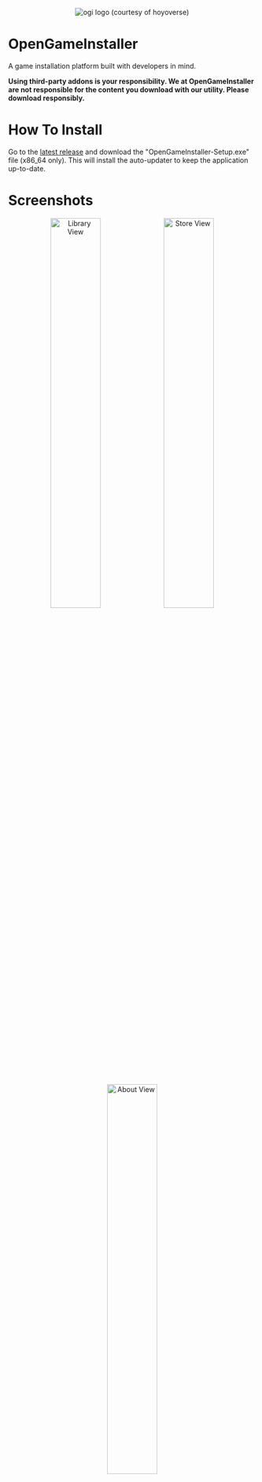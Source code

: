 <p align="center">
  <img src="https://github.com/user-attachments/assets/f1725eb8-930b-4fca-a2dd-3fdef22dbef1" alt="ogi logo (courtesy of hoyoverse)" />
</p>

# OpenGameInstaller
A game installation platform built with developers in mind.

**Using third-party addons is your responsibility. We at OpenGameInstaller are not responsible for the content you download with our utility. Please download responsibly.**

# How To Install
Go to the [latest release](https://github.com/Nat3z/OpenGameInstaller/releases/latest) and download the "OpenGameInstaller-Setup.exe" file (x86_64 only). This will install the auto-updater to keep the application up-to-date. 

# Screenshots
<p float="left" align="center">
  <img width="45%" height="45%" src="https://github.com/user-attachments/assets/802bc452-ea5b-43d7-a57a-6e778e5222cb" alt="Library View" />
  <img width="45%" height="45%" src="https://github.com/user-attachments/assets/89f19909-67c9-43e0-91aa-a0729e3ccd18" alt="Store View" />
  <img width="45%" height="45%" src="https://github.com/user-attachments/assets/9208b5aa-b7c8-48f1-83fa-9d817000b0cb" alt="About View" />
</p>


# What is this repository?
This is the npm workspace which stores all of the packages required for OpenGameInstaller, including the front-facing GUI `application`, a library to interface with the Real-Debrid API `packages/real-debrid`, and a library to interface with OpenGameInstaller's addons platform `packages/ogi-addon`.

**READMEs are in each package to describe how to use them.**

The LICENSE of each of these packages are in their directories.

*logo is Firefly by Hoyoverse's Honkai Star Rail. We do not claim ownership of this image nor the character, we just love the game.*
